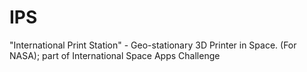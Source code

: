 IPS
===

"International Print Station" - Geo-stationary 3D Printer in Space. (For NASA); part of International Space Apps Challenge
